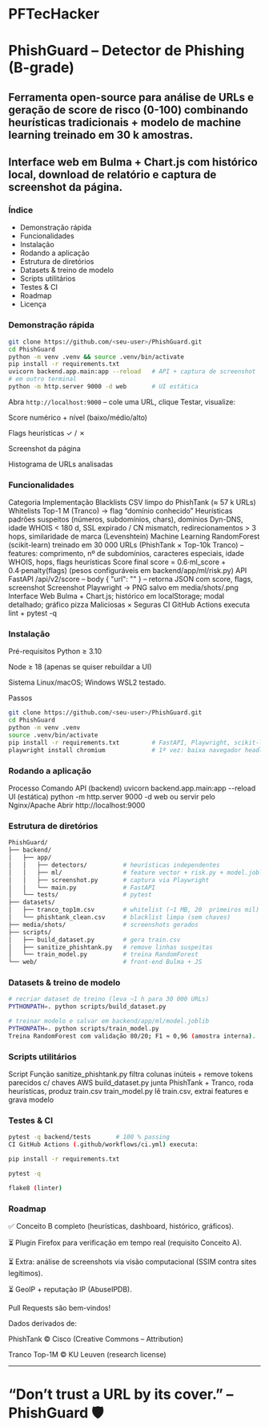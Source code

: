 # PFTecHacker

# PhishGuard – Detector de Phishing (B-grade)
## Ferramenta open-source para análise de URLs e geração de score de risco (0-100) combinando heurísticas tradicionais + modelo de machine learning treinado em 30 k amostras.
## Interface web em Bulma + Chart.js com histórico local, download de relatório e captura de screenshot da página.

### Índice
* Demonstração rápida
* Funcionalidades
* Instalação
* Rodando a aplicação
* Estrutura de diretórios
* Datasets & treino de modelo
* Scripts utilitários
* Testes & CI
* Roadmap
* Licença

### Demonstração rápida
```bash
git clone https://github.com/<seu-user>/PhishGuard.git
cd PhishGuard
python -m venv .venv && source .venv/bin/activate
pip install -r requirements.txt
uvicorn backend.app.main:app --reload   # API + captura de screenshot
# em outro terminal
python -m http.server 9000 -d web       # UI estática
```

Abra `http://localhost:9000` – cole uma URL, clique Testar, visualize:

Score numérico + nível (baixo/médio/alto)

Flags heurísticas ✓ / ✗

Screenshot da página

Histograma de URLs analisadas

### Funcionalidades
Categoria	Implementação
Blacklists	CSV limpo do PhishTank (≈ 57 k URLs)
Whitelists	Top-1 M (Tranco) → flag “domínio conhecido”
Heurísticas	padrões suspeitos (números, subdomínios, chars), domínios Dyn-DNS, idade WHOIS < 180 d, SSL expirado / CN mismatch, redirecionamentos > 3 hops, similaridade de marca (Levenshtein)
Machine Learning	RandomForest (scikit-learn) treinado em 30 000 URLs (PhishTank × Top-10k Tranco) – features: comprimento, nº de subdomínios, caracteres especiais, idade WHOIS, hops, flags heurísticas
Score final	score = 0.6·ml_score + 0.4·penalty(flags) (pesos configuráveis em backend/app/ml/risk.py)
API	FastAPI /api/v2/score – body { "url": "<URL>" } – retorna JSON com score, flags, screenshot
Screenshot	Playwright → PNG salvo em media/shots/<hash>.png
Interface Web	Bulma + Chart.js; histórico em localStorage; modal detalhado; gráfico pizza Maliciosas × Seguras
CI	GitHub Actions executa lint + pytest -q

### Instalação
Pré-requisitos
Python ≥ 3.10

Node ≥ 18 (apenas se quiser rebuildar a UI)

Sistema Linux/macOS; Windows WSL2 testado.

Passos
```bash
git clone https://github.com/<seu-user>/PhishGuard.git
cd PhishGuard
python -m venv .venv
source .venv/bin/activate
pip install -r requirements.txt         # FastAPI, Playwright, scikit-learn…
playwright install chromium             # 1ª vez: baixa navegador headless
```

### Rodando a aplicação
Processo	Comando
API (backend)	uvicorn backend.app.main:app --reload
UI (estática)	python -m http.server 9000 -d web ou servir pelo Nginx/Apache
Abrir	http://localhost:9000

### Estrutura de diretórios
```bash
PhishGuard/
├── backend/
│   ├── app/
│   │   ├── detectors/          # heurísticas independentes
│   │   ├── ml/                 # feature vector + risk.py + model.joblib
│   │   ├── screenshot.py       # captura via Playwright
│   │   └── main.py             # FastAPI
│   └── tests/                  # pytest
├── datasets/
│   ├── tranco_top1m.csv        # whitelist (~1 MB, 20  primeiros mil)
│   └── phishtank_clean.csv     # blacklist limpa (sem chaves)
├── media/shots/                # screenshots gerados
├── scripts/
│   ├── build_dataset.py        # gera train.csv
│   ├── sanitize_phishtank.py   # remove linhas suspeitas
│   └── train_model.py          # treina RandomForest
└── web/                        # front-end Bulma + JS
```

### Datasets & treino de modelo
```bash
# recriar dataset de treino (leva ~1 h para 30 000 URLs)
PYTHONPATH=. python scripts/build_dataset.py

# treinar modelo e salvar em backend/app/ml/model.joblib
PYTHONPATH=. python scripts/train_model.py
Treina RandomForest com validação 80/20; F1 ≈ 0,96 (amostra interna).
```

### Scripts utilitários
Script	Função
sanitize_phishtank.py	filtra colunas inúteis + remove tokens parecidos c/ chaves AWS
build_dataset.py	junta PhishTank + Tranco, roda heurísticas, produz train.csv
train_model.py	lê train.csv, extrai features e grava modelo

### Testes & CI
```bash
pytest -q backend/tests       # 100 % passing
CI GitHub Actions (.github/workflows/ci.yml) executa:

pip install -r requirements.txt

pytest -q

flake8 (linter)
```

### Roadmap
✅ Conceito B completo (heurísticas, dashboard, histórico, gráficos).

⏳ Plugin Firefox para verificação em tempo real (requisito Conceito A).

⏳ Extra: análise de screenshots via visão computacional (SSIM contra sites legítimos).

⏳ GeoIP + reputação IP (AbuseIPDB).

Pull Requests são bem-vindos!


Dados derivados de:

PhishTank © Cisco (Creative Commons – Attribution)

Tranco Top-1M © KU Leuven (research license)

---
# “Don’t trust a URL by its cover.” – PhishGuard 🛡️
